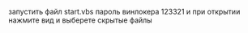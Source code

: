запустить файл start.vbs пароль винлокера 123321
и при открытии нажмите вид и выберете скрытые файлы
